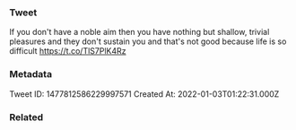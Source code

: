 ### Tweet
If you don't have a noble aim then you have nothing but shallow, trivial pleasures and they don't sustain you and that's not good because life is so difficult https://t.co/TlS7PlK4Rz

### Metadata
Tweet ID: 1477812586229997571
Created At: 2022-01-03T01:22:31.000Z

### Related

